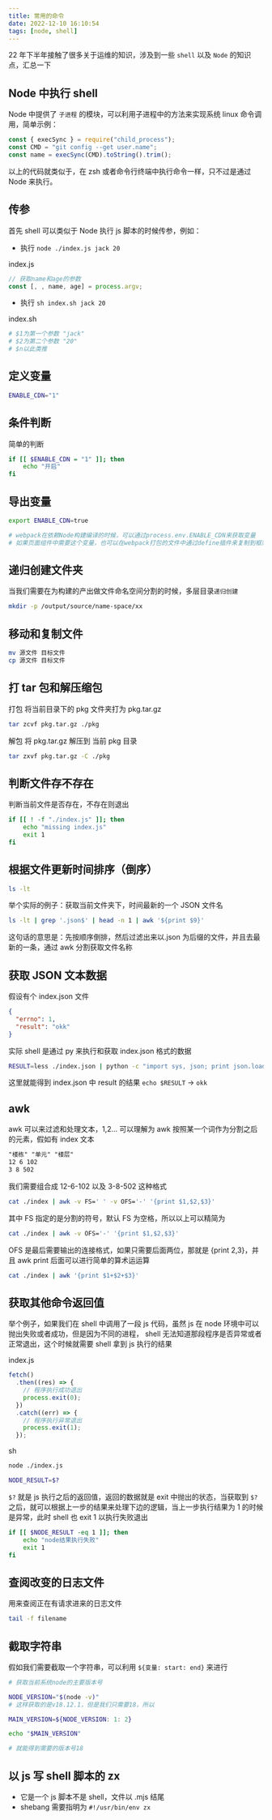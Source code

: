 ```yaml
---
title: 常用的命令
date: 2022-12-10 16:10:54
tags: [node, shell]
---
```


22 年下半年接触了很多关于运维的知识，涉及到一些 `shell` 以及 `Node` 的知识点，汇总一下

## Node 中执行 shell

Node 中提供了 `子进程` 的模块，可以利用子进程中的方法来实现系统 linux 命令调用，简单示例：

```js
const { execSync } = require("child_process");
const CMD = "git config --get user.name";
const name = execSync(CMD).toString().trim();
```

以上的代码就类似于，在 zsh 或者命令行终端中执行命令一样，只不过是通过 Node 来执行。

## 传参

首先 shell 可以类似于 Node 执行 js 脚本的时候传参，例如：

- 执行 `node ./index.js jack 20`

index.js

```js
// 获取name和age的参数
const [, , name, age] = process.argv;
```

- 执行 `sh index.sh jack 20`

index.sh

```sh
# $1为第一个参数 "jack"
# $2为第二个参数 "20"
# $n以此类推
```

## 定义变量

```sh
ENABLE_CDN="1"
```

## 条件判断

简单的判断

```sh
if [[ $ENABLE_CDN = "1" ]]; then
    echo "开启"
fi
```

## 导出变量

```sh
export ENABLE_CDN=true

# webpack在依赖Node构建编译的时候，可以通过process.env.ENABLE_CDN来获取变量
# 如果页面组件中需要这个变量，也可以在webpack打包的文件中通过define插件来复制到框架中
```

## 递归创建文件夹

当我们需要在为构建的产出做文件命名空间分割的时候，多层目录`递归创建`

```sh
mkdir -p /output/source/name-space/xx
```

## 移动和复制文件

```sh
mv 源文件 目标文件
cp 源文件 目标文件
```

## 打 tar 包和解压缩包

打包 将当前目录下的 pkg 文件夹打为 pkg.tar.gz

```sh
tar zcvf pkg.tar.gz ./pkg
```

解包 将 pkg.tar.gz 解压到 当前 pkg 目录

```sh
tar zxvf pkg.tar.gz -C ./pkg
```

## 判断文件存不存在

判断当前文件是否存在，不存在则退出

```sh
if [[ ! -f "./index.js" ]]; then
    echo "missing index.js"
    exit 1
fi
```

## 根据文件更新时间排序（倒序）

```sh
ls -lt
```

举个实际的例子：获取当前文件夹下，时间最新的一个 JSON 文件名

```sh
ls -lt | grep '.json$' | head -n 1 | awk '${print $9}'
```

这句话的意思是：先按顺序倒排，然后过滤出来以.json 为后缀的文件，并且去最新的一条，通过 awk 分割获取文件名称

## 获取 JSON 文本数据

假设有个 index.json 文件

```json
{
  "errno": 1,
  "result": "okk"
}
```

实际 shell 是通过 py 来执行和获取 index.json 格式的数据

```sh
RESULT=less ./index.json | python -c "import sys, json; print json.load(sys.stdin)['result']"
```

这里就能得到 index.json 中 result 的结果 `echo $RESULT` -> `okk`

## awk

awk 可以来过滤和处理文本，$1,$2... 可以理解为 awk 按照某一个词作为分割之后的元素，假如有 index 文本

```txt
"楼栋" "单元" "楼层"
12 6 102
3 8 502
```

我们需要组合成 12-6-102 以及 3-8-502 这种格式

```sh
cat ./index | awk -v FS=' ' -v OFS='-' '{print $1,$2,$3}'
```

其中 FS 指定的是分割的符号，默认 FS 为空格，所以以上可以精简为

```sh
cat ./index | awk -v OFS='-' '{print $1,$2,$3}'
```

OFS 是最后需要输出的连接格式，如果只需要后面两位，那就是 {print $2,$3}，并且 awk print 后面可以进行简单的算术运运算

```sh
cat ./index | awk '{print $1+$2+$3}'
```

## 获取其他命令返回值

举个例子，如果我们在 shell 中调用了一段 js 代码，虽然 js 在 node 环境中可以抛出失败或者成功，但是因为不同的进程， shell 无法知道那段程序是否异常或者正常退出，这个时候就需要 shell 拿到 js 执行的结果

index.js

```js
fetch()
  .then((res) => {
    // 程序执行成功退出
    process.exit(0);
  })
  .catch((err) => {
    // 程序执行异常退出
    process.exit(1);
  });
```

sh

```sh
node ./index.js

NODE_RESULT=$?
```

`$?` 就是 js 执行之后的返回值，返回的数据就是 exit 中抛出的状态，当获取到 `$?` 之后，就可以根据上一步的结果来处理下边的逻辑，当上一步执行结果为 1 的时候是异常，此时 shell 也 exit 1 以执行失败退出

```sh
if [[ $NODE_RESULT -eq 1 ]]; then
    echo "node结果执行失败"
    exit 1
fi
```

## 查阅改变的日志文件

用来查阅正在有请求进来的日志文件

```sh
tail -f filename
```

## 截取字符串

假如我们需要截取一个字符串，可以利用 `${变量: start: end}` 来进行

```sh
# 获取当前系统node的主要版本号

NODE_VERSION="$(node -v)"
# 这样获取的是v18.12.1，但是我们只需要18，所以

MAIN_VERSION=${NODE_VERSION: 1: 2}

echo "$MAIN_VERSION"

# 就能得到需要的版本号18
```

## 以 js 写 shell 脚本的 zx

- 它是一个 js 脚本不是 shell，文件以 .mjs 结尾
- shebang 需要指明为 `#!/usr/bin/env zx`
